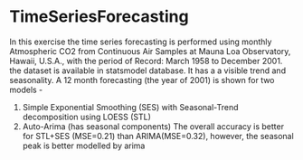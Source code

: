 # TimeSeriesForecasting
In this exercise the time series forecasting is performed using  monthly Atmospheric CO2 from Continuous Air Samples at Mauna Loa Observatory, Hawaii, U.S.A., with the period of Record: March 1958 to December 2001. the dataset is available in statsmodel database. It has a a visible trend and seasonality. A 12 month forecasting (the year of 2001) is shown for two models - 
1. Simple Exponential Smoothing (SES) with Seasonal-Trend decomposition using LOESS (STL) 
2. Auto-Arima (has seasonal components)
The overall accuracy is better for STL+SES (MSE=0.21) than ARIMA(MSE=0.32), however, the seasonal peak is better modelled by arima

